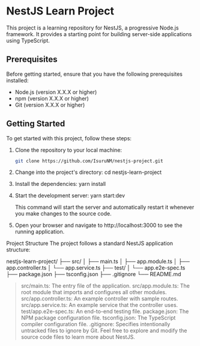 # NestJS Learn Project

This project is a learning repository for NestJS, a progressive Node.js framework. It provides a starting point for building server-side applications using TypeScript.

## Prerequisites

Before getting started, ensure that you have the following prerequisites installed:

- Node.js (version X.X.X or higher)
- npm (version X.X.X or higher)
- Git (version X.X.X or higher)

## Getting Started

To get started with this project, follow these steps:

1. Clone the repository to your local machine:

   ```bash
   git clone https://github.com/IsuruNM/nestjs-project.git

   ```

2. Change into the project's directory:
   cd nestjs-learn-project

3. Install the dependencies:
   yarn install

4. Start the development server:
   yarn start:dev

   This command will start the server and automatically restart it whenever you make changes to the source code.

5. Open your browser and navigate to http://localhost:3000 to see the running application.

Project Structure
The project follows a standard NestJS application structure:

nestjs-learn-project/
├── src/
│ ├── main.ts
│ ├── app.module.ts
│ ├── app.controller.ts
│ └── app.service.ts
├── test/
│ └── app.e2e-spec.ts
├── package.json
├── tsconfig.json
├── .gitignore
└── README.md

> src/main.ts: The entry file of the application.
> src/app.module.ts: The root module that imports and configures all other modules.
> src/app.controller.ts: An example controller with sample routes.
> src/app.service.ts: An example service that the controller uses.
> test/app.e2e-spec.ts: An end-to-end testing file.
> package.json: The NPM package configuration file.
> tsconfig.json: The TypeScript compiler configuration file.
> .gitignore: Specifies intentionally untracked files to ignore by Git.
> Feel free to explore and modify the source code files to learn more about NestJS.
